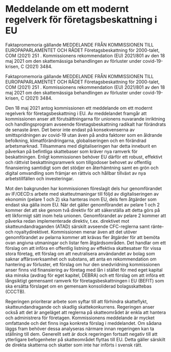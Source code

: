 # Meddelande om ett modernt regelverk för företagsbeskattning i EU

Faktapromemoria gällande MEDDELANDE FRÅN KOMMISSIONEN TILL EUROPAPARLAMENTET OCH RÅDET Företagsbeskattning för 2000-talet, COM (2021) 251 . Kommissionens rekommendation (EU) 2021/801 av den 18 maj 2021 om den skattemässiga behandlingen av förluster under covid-19-krisen, C (2021) 3484.

Faktapromemoria gällande MEDDELANDE FRÅN KOMMISSIONEN TILL EUROPAPARLAMENTET OCH RÅDET Företagsbeskattning för 2000-talet, COM (2021) 251 . Kommissionens rekommendation (EU) 2021/801 av den 18 maj 2021 om den skattemässiga behandlingen av förluster under covid-19-krisen, C (2021) 3484.

Den 18 maj 2021 antog kommissionen ett meddelande om ett modernt regelverk för företagsbeskattning i EU. Av meddelandet framgår att kommissionen anser att förutsättningarna för unionens nuvarande inriktning och handlingsprogram avseende företagsbeskattning radikalt har förändrats de senaste åren. Det beror inte endast på konsekvenserna av smittspridningen av covid-19 utan även på andra faktorer som en åldrande befolkning, klimatförändringarna, globaliseringen och en förändrad arbetsmarknad. Tillsammans med digitaliseringen har detta inneburit en påverkan på befintliga skattebaser som kräver nya ramverk för beskattningen. Enligt kommissionen behöver EU därför ett robust, effektivt och rättvist beskattningsramverk som tillgodoser behovet av offentlig finansiering samtidigt som det stödjer en återhämtning samt en grön och digital omvandling som främjar en rättvis och hållbar tillväxt av nya arbetstillfällen och investeringar.

Mot den bakgrunden har kommissionen föreslagit dels hur genomförandet av IF/OECD:s arbete med skatteutmaningar till följd av digitaliseringen av ekonomin (pelare 1 och 2) ska hanteras inom EU, dels fem åtgärder som endast ska gälla inom EU. När det gäller genomförandet av pelare 1 och 2 kommer det att ske genom två direktiv för att säkerställa att detta görs på ett likformigt sätt inom hela unionen. Genomförandet av pelare 2 kommer att påverka redan implementerade direktiv, t.ex. direktivet mot skatteundandraganden (ATAD) särskilt avseende CFC-reglerna samt ränte- och royaltydirektivet. Kommissionen menar även att det utöver genomförandet av pelarna kommer att krävas fler åtgärder för att bemöta ovan angivna utmaningar och listar fem åtgärdsområden. Det handlar om ett förslag om att införa en offentlig listning av effektiva skattesatser för vissa stora företag, ett förslag om att neutralisera användandet av bolag som saknar affärsverksamhet och substans, att anta en rekommendation om hantering av förluster, ett förslag om hur den snedvridning kommissionen anser finns vid finansiering av företag med lån i stället för med eget kapital ska minska (avdrag för eget kapitel, DEBRA) och ett förslag om att införa ett långsiktigt gemensamt ramverk för företagsbeskattningen i EU (BEFIT) som ska ersätta förslaget om en gemensam konsoliderad bolagsskattebas (CCCTB).

Regeringen prioriterar arbete som syftar till att förhindra skatteflykt, skatteundandragande och skadlig skattekonkurrens. Regeringen anser också att det är angeläget att reglerna på skatteområdet är enkla att hantera och administrera för företagen. Kommissionens meddelande är mycket omfattande och det finns inga konkreta förslag i meddelandet. Om sådana läggs fram behöver dessa analyseras närmare innan regeringen kan ta ställning till dem. Generellt sett är dock regeringen fortsatt negativ till att ytterligare befogenheter på skatteområdet flyttas till EU. Detta gäller särskilt de direkta skatterna och skatter som inte har införts i svensk rätt.
